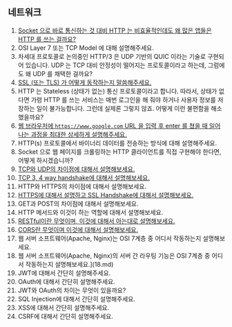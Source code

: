 ## 네트워크

1. [Socket 으로 바로 통신하는 것 대비 HTTP 는 비효율적인데도 왜 많은 앱들은 HTTP 를 쓰는 걸까요?](1.md)
2. OSI Layer 7 또는 TCP Model 에 대해 설명해주세요.
3. 차세대 프로토콜로 논의중인 HTTP/3 은 UDP 기반의 QUIC 이라는 기술로 구현되어 있습니다. UDP 는 TCP 대비 안정성이 떨어지는 프로토콜이라고 하는데, 그럼에도 왜 UDP 를 채택한 걸까요?
4. [SSL (또는 TLS) 가 어떻게 동작하는지 말씀해주세요.](4.md)
5. HTTP 는 Stateless (상태가 없는) 통신 프로토콜이라고 합니다. 따라서, 상태가 없다면 가령 HTTP 를 쓰는 서비스는 매번 로그인을 해 줘야 하거나 사용자 정보를 저장하는 일이 불가능합니다. 그런데 실제론 그렇지 않죠. 어떻게 이런 불편함을 해소했을까요?
6. [웹 브라우저에 `https://www.google.com` URL 을 입력 후 enter 를 쳤을 때 일어나는 과정을 최대한 상세하게 설명해주세요.](6.md)
7. HTTP(s) 프로토콜에서 바이너리 데이터를 전송하는 방식에 대해 설명해주세요.
8. Socket 으로 웹 페이지를 크롤링하는 HTTP 클라이언트를 직접 구현해야 한다면, 어떻게 하시겠습니까?
9. [TCP와 UDP의 차이점에 대해서 설명해보세요.](9.md)
10. [TCP 3, 4 way handshake에 대해서 설명해보세요.](10.md)
11. HTTP와 HTTPS의 차이점에 대해서 설명해보세요.
12. [HTTPS에 대해서 설명하고 SSL Handshake에 대해서 설명해보세요.](12.md)
13. GET과 POST의 차이점에 대해서 설명해보세요.
14. HTTP 메서드와 이것이 하는 역할에 대해서 설명해보세요.
15. [RESTful이란 무엇이며, 이것에 대해서 아는대로 설명해보세요.](15.md)
16. [CORS란 무엇이며 이것에 대해서 설명해보세요.](16.md)
17. 웹 서버 소프트웨어(Apache, Nginx)는 OSI 7계층 중 어디서 작동하는지 설명해보세요.
18. 웹 서버 소프트웨어(Apache, Nginx)의 서버 간 라우팅 기능은 OSI 7계층 중 어디서 작동하는지 설명해보세요.](18.md) 
19. JWT에 대해서 간단히 설명해주세요. 
20. OAuth에 대해서 간단히 설명해주세요. 
21. JWT와 OAuth의 차이는 무엇이 있을까요? 
22. SQL Injection에 대해서 간단히 설명해주세요. 
23. XSS에 대해서 간단히 설명해주세요.
24. CSRF에 대해서 간단히 설명해주세요.
